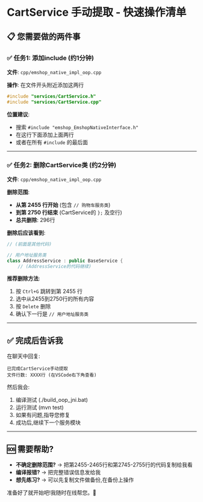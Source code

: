 # CartService 手动提取 - 快速操作清单

## 📋 您需要做的两件事

### ✅ 任务1: 添加include (约1分钟)

**文件**: `cpp/emshop_native_impl_oop.cpp`

**操作**: 在文件开头附近添加这两行
```cpp
#include "services/CartService.h"
#include "services/CartService.cpp"
```

**位置建议**: 
- 搜索 `#include "emshop_EmshopNativeInterface.h"`
- 在这行下面添加上面两行
- 或者在所有 `#include` 的最后面

---

### ✅ 任务2: 删除CartService类 (约2分钟)

**文件**: `cpp/emshop_native_impl_oop.cpp`

**删除范围**: 
- **从第 2455 行开始** (包含 `// 购物车服务类`)
- **到第 2750 行结束** (CartService的 `};` 及空行)
- **总共删除**: 296行

**删除后应该看到**:
```cpp
// (前面是其他代码)

// 用户地址服务类
class AddressService : public BaseService {
    // (AddressService的代码继续)
```

**推荐删除方法**:
1. 按 `Ctrl+G` 跳转到第 2455 行
2. 选中从2455到2750行的所有内容
3. 按 `Delete` 删除
4. 确认下一行是 `// 用户地址服务类`

---

## ✅ 完成后告诉我

在聊天中回复:
```
已完成CartService手动提取
文件行数: XXXX行 (在VSCode右下角查看)
```

然后我会:
1. 编译测试 (./build_oop_jni.bat)
2. 运行测试 (mvn test)
3. 如果有问题,指导您修复
4. 成功后,继续下一个服务模块

---

## 🆘 需要帮助?

- **不确定删除范围?** → 把第2455-2465行和第2745-2755行的代码复制给我看
- **编译报错?** → 把完整错误信息发给我
- **想先练习?** → 可以先复制文件做备份,在备份上操作

准备好了就开始吧!我随时在线帮您。🚀
